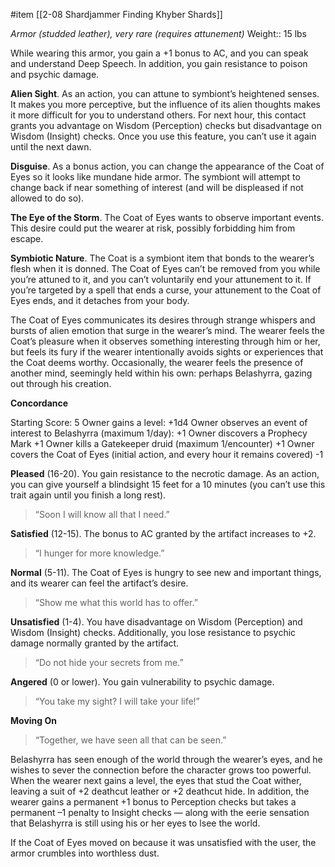  #item [[2-08  Shardjammer Finding Khyber Shards]]

*Armor (studded leather), very rare (requires attunement)*
Weight:: 15 lbs

While wearing this armor, you gain a +1 bonus to AC, and you can speak and understand Deep Speech. In addition, you gain resistance to poison and psychic damage.

**Alien Sight**. As an action, you can attune to symbiont’s heightened senses. It makes you more perceptive, but the influence of its alien thoughts makes it more difficult for you to understand others. For next hour, this contact grants you advantage on Wisdom (Perception) checks but disadvantage on Wisdom (Insight) checks. Once you use this feature, you can’t use it again until the next dawn.

**Disguise**. As a bonus action, you can change the appearance of the Coat of Eyes so it looks like mundane hide armor. The symbiont will attempt to change back if near something of interest (and will be displeased if not allowed to do so).

**The Eye of the Storm**. The Coat of Eyes wants to observe important events. This desire could put the wearer at risk, possibly forbidding him from escape.

**Symbiotic Nature**. The Coat is a symbiont item that bonds to the wearer’s flesh when it is donned. The Coat of Eyes can’t be removed from you while you’re attuned to it, and you can’t voluntarily end your attunement to it. If you’re targeted by a spell that ends a curse, your attunement to the Coat of Eyes ends, and it detaches from your body.

The Coat of Eyes communicates its desires through strange whispers and bursts of alien emotion that surge in the wearer’s mind. The wearer feels the Coat’s pleasure when it observes something interesting through him or her, but feels its fury if the wearer intentionally avoids sights or experiences that the Coat deems worthy. Occasionally, the wearer feels the presence of another mind, seemingly held within his own: perhaps Belashyrra, gazing out through his creation.

**Concordance**

Starting Score: 5
Owner gains a level: +1d4
Owner observes an event of interest to Belashyrra (maximum 1/day): +1
Owner discovers a Prophecy Mark +1
Owner kills a Gatekeeper druid (maximum 1/encounter) +1
Owner covers the Coat of Eyes (initial action, and every hour it remains covered) -1

**Pleased** (16-20). You gain resistance to the necrotic damage. As an action, you can give yourself a blindsight 15 feet for a 10 minutes (you can’t use this trait again until you finish a long rest).

> “Soon I will know all that I need.”

**Satisfied** (12-15). The bonus to AC granted by the artifact increases to +2.

> “I hunger for more knowledge.”

**Normal** (5-11). The Coat of Eyes is hungry to see new and important things, and its wearer can feel the artifact’s desire.

> “Show me what this world has to offer.”

**Unsatisfied** (1-4). You have disadvantage on Wisdom (Perception) and Wisdom (Insight) checks. Additionally, you lose resistance to psychic damage normally granted by the artifact.

> “Do not hide your secrets from me.”

**Angered** (0 or lower). You gain vulnerability to psychic damage.

> “You take my sight? I will take your life!”

**Moving On**

> “Together, we have seen all that can be seen.”

Belashyrra has seen enough of the world through the wearer’s eyes, and he wishes to sever the connection before the character grows too powerful.
When the wearer next gains a level, the eyes that stud the Coat wither, leaving a suit of +2 deathcut leather or +2 deathcut hide. In addition, the wearer gains a permanent +1 bonus to Perception checks but takes a permanent –1 penalty to Insight checks — along with the eerie sensation that Belashyrra is still using his or her eyes to lsee the world.

If the Coat of Eyes moved on because it was unsatisfied with the user, the armor crumbles into worthless dust.

